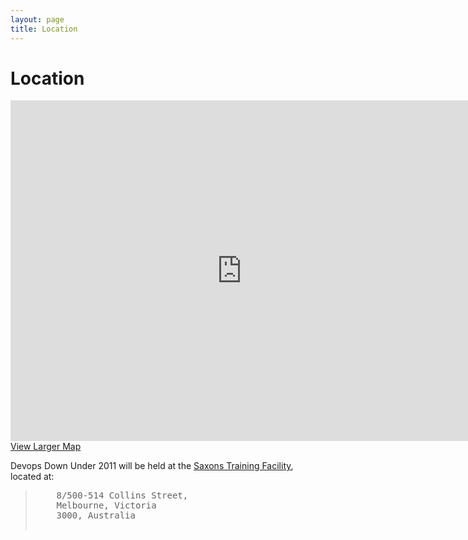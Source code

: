 ```yaml
---
layout: page
title: Location
---
```


Location
========

<iframe width="740" height="545" frameborder="0" scrolling="no" marginheight="0" marginwidth="0" src="http://maps.google.com/maps?ie=UTF8&fb=1&hq=saxons&hnear=Melbourne+VIC,+Australia&hl=en&view=map&cid=15901992022002625010&iwloc=A&ll=-37.817524,144.957476&spn=0.006295,0.006295&z=16&output=embed"></iframe>
<a href="http://maps.google.com/maps?ie=UTF8&fb=1&hq=saxons&hnear=Melbourne+VIC,+Australia&hl=en&view=map&cid=15901992022002625010&z=17&iwloc=A">View Larger Map</a>

Devops Down Under 2011 will be held at the <a href="http://www.saxons.com.au/">Saxons Training Facility</a>, located at:

<blockquote class="address">
  <pre>
    8/500-514 Collins Street,
    Melbourne, Victoria
    3000, Australia
  </pre>
</blockquote>
